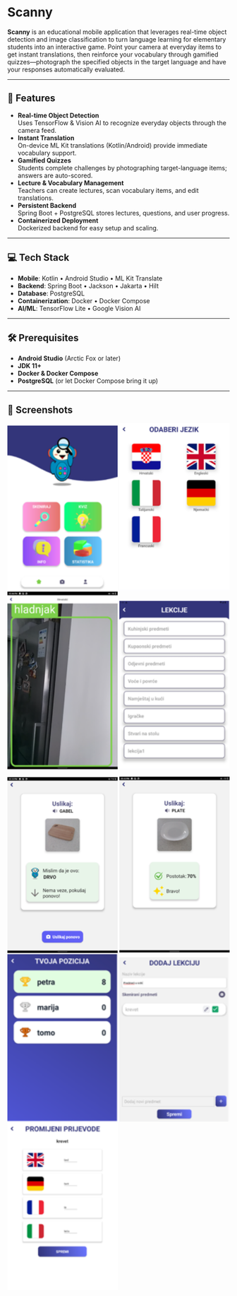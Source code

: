 # Scanny

**Scanny** is an educational mobile application that leverages real-time object detection and image classification to turn language learning for elementary students into an interactive game. 
Point your camera at everyday items to get instant translations, then reinforce your vocabulary through gamified quizzes—photograph the specified objects in the target language and have your responses automatically evaluated.

---

## 🚀 Features

- **Real-time Object Detection**  
  Uses TensorFlow & Vision AI to recognize everyday objects through the camera feed.  
- **Instant Translation**  
  On-device ML Kit translations (Kotlin/Android) provide immediate vocabulary support.  
- **Gamified Quizzes**  
  Students complete challenges by photographing target-language items; answers are auto-scored.  
- **Lecture & Vocabulary Management**  
  Teachers can create lectures, scan vocabulary items, and edit translations.  
- **Persistent Backend**  
  Spring Boot + PostgreSQL stores lectures, questions, and user progress.  
- **Containerized Deployment**  
  Dockerized backend for easy setup and scaling.

---


## 💻 Tech Stack

- **Mobile**: Kotlin • Android Studio • ML Kit Translate  
- **Backend**: Spring Boot • Jackson • Jakarta • Hilt  
- **Database**: PostgreSQL  
- **Containerization**: Docker • Docker Compose  
- **AI/ML**: TensorFlow Lite • Google Vision AI

---

## 🛠️ Prerequisites

- **Android Studio** (Arctic Fox or later)  
- **JDK 11+**  
- **Docker & Docker Compose**  
- **PostgreSQL** (or let Docker Compose bring it up)  

---
## 📱 Screenshots

<p float="left">
  <img src="./images/img.png" width="250"/>
  <img src="./images/img_1.png" width="250"/>
  <img src="./images/img_2.png" width="250"/>
  <img src="./images/img_3.png" width="250"/>
</p>

<p float="left">
  <img src="./images/img_4.png" width="250"/>
  <img src="./images/img_5.png" width="250"/>
  <img src="./images/img_6.png" width="250"/>
  <img src="./images/img_7.png" width="250"/>
  <img src="./images/img_8.png" width="250"/>
</p>
